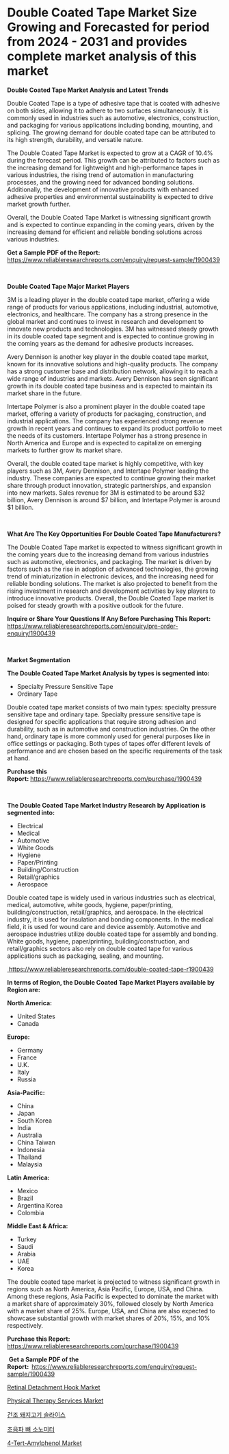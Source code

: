 <p><h1>Double Coated Tape Market Size Growing and Forecasted for period from 2024 - 2031 and provides complete market analysis of this market</h1></p><p><strong>Double Coated Tape Market Analysis and Latest Trends</strong></p>
<p><p>Double Coated Tape is a type of adhesive tape that is coated with adhesive on both sides, allowing it to adhere to two surfaces simultaneously. It is commonly used in industries such as automotive, electronics, construction, and packaging for various applications including bonding, mounting, and splicing. The growing demand for double coated tape can be attributed to its high strength, durability, and versatile nature.</p><p>The Double Coated Tape Market is expected to grow at a CAGR of 10.4% during the forecast period. This growth can be attributed to factors such as the increasing demand for lightweight and high-performance tapes in various industries, the rising trend of automation in manufacturing processes, and the growing need for advanced bonding solutions. Additionally, the development of innovative products with enhanced adhesive properties and environmental sustainability is expected to drive market growth further.</p><p>Overall, the Double Coated Tape Market is witnessing significant growth and is expected to continue expanding in the coming years, driven by the increasing demand for efficient and reliable bonding solutions across various industries.</p></p>
<p><strong>Get a Sample PDF of the Report:&nbsp;</strong> <a href="https://www.reliableresearchreports.com/enquiry/request-sample/1900439">https://www.reliableresearchreports.com/enquiry/request-sample/1900439</a></p>
<p>&nbsp;</p>
<p><strong>Double Coated Tape Major Market Players</strong></p>
<p><p>3M is a leading player in the double coated tape market, offering a wide range of products for various applications, including industrial, automotive, electronics, and healthcare. The company has a strong presence in the global market and continues to invest in research and development to innovate new products and technologies. 3M has witnessed steady growth in its double coated tape segment and is expected to continue growing in the coming years as the demand for adhesive products increases.</p><p>Avery Dennison is another key player in the double coated tape market, known for its innovative solutions and high-quality products. The company has a strong customer base and distribution network, allowing it to reach a wide range of industries and markets. Avery Dennison has seen significant growth in its double coated tape business and is expected to maintain its market share in the future.</p><p>Intertape Polymer is also a prominent player in the double coated tape market, offering a variety of products for packaging, construction, and industrial applications. The company has experienced strong revenue growth in recent years and continues to expand its product portfolio to meet the needs of its customers. Intertape Polymer has a strong presence in North America and Europe and is expected to capitalize on emerging markets to further grow its market share.</p><p>Overall, the double coated tape market is highly competitive, with key players such as 3M, Avery Dennison, and Intertape Polymer leading the industry. These companies are expected to continue growing their market share through product innovation, strategic partnerships, and expansion into new markets. Sales revenue for 3M is estimated to be around $32 billion, Avery Dennison is around $7 billion, and Intertape Polymer is around $1 billion.</p></p>
<p>&nbsp;</p>
<p><strong>What Are The Key Opportunities For Double Coated Tape Manufacturers?</strong></p>
<p><p>The Double Coated Tape market is expected to witness significant growth in the coming years due to the increasing demand from various industries such as automotive, electronics, and packaging. The market is driven by factors such as the rise in adoption of advanced technologies, the growing trend of miniaturization in electronic devices, and the increasing need for reliable bonding solutions. The market is also projected to benefit from the rising investment in research and development activities by key players to introduce innovative products. Overall, the Double Coated Tape market is poised for steady growth with a positive outlook for the future.</p></p>
<p><strong>Inquire or Share Your Questions If Any Before Purchasing This Report:</strong> <a href="https://www.reliableresearchreports.com/enquiry/pre-order-enquiry/1900439">https://www.reliableresearchreports.com/enquiry/pre-order-enquiry/1900439</a></p>
<p>&nbsp;</p>
<p><strong>Market Segmentation</strong></p>
<p><strong>The Double Coated Tape Market Analysis by types is segmented into:</strong></p>
<p><ul><li>Specialty Pressure Sensitive Tape</li><li>Ordinary Tape</li></ul></p>
<p><p>Double coated tape market consists of two main types: specialty pressure sensitive tape and ordinary tape. Specialty pressure sensitive tape is designed for specific applications that require strong adhesion and durability, such as in automotive and construction industries. On the other hand, ordinary tape is more commonly used for general purposes like in office settings or packaging. Both types of tapes offer different levels of performance and are chosen based on the specific requirements of the task at hand.</p></p>
<p><strong>Purchase this Report:&nbsp;</strong><a href="https://www.reliableresearchreports.com/purchase/1900439">https://www.reliableresearchreports.com/purchase/1900439</a></p>
<p>&nbsp;</p>
<p><strong>The Double Coated Tape Market Industry Research by Application is segmented into:</strong></p>
<p><ul><li>Electrical</li><li>Medical</li><li>Automotive</li><li>White Goods</li><li>Hygiene</li><li>Paper/Printing</li><li>Building/Construction</li><li>Retail/graphics</li><li>Aerospace</li></ul></p>
<p><p>Double coated tape is widely used in various industries such as electrical, medical, automotive, white goods, hygiene, paper/printing, building/construction, retail/graphics, and aerospace. In the electrical industry, it is used for insulation and bonding components. In the medical field, it is used for wound care and device assembly. Automotive and aerospace industries utilize double coated tape for assembly and bonding. White goods, hygiene, paper/printing, building/construction, and retail/graphics sectors also rely on double coated tape for various applications such as packaging, sealing, and mounting.</p></p>
<p><a href="https://www.reliableresearchreports.com/double-coated-tape-r1900439">&nbsp;https://www.reliableresearchreports.com/double-coated-tape-r1900439</a></p>
<p><strong>In terms of Region, the Double Coated Tape Market Players available by Region are:</strong></p>
<p>
    <p> <strong> North America: </strong>
        <ul>
            <li>United States</li>
            <li>Canada</li>
        </ul>
        </p> 
    <p> <strong> Europe: </strong>
        <ul>
            <li>Germany</li>
            <li>France</li>
            <li>U.K.</li>
            <li>Italy</li>
            <li>Russia</li>
        </ul>
        </p> 
    <p> <strong> Asia-Pacific: </strong>
        <ul>
            <li>China</li>
            <li>Japan</li>
            <li>South Korea</li>
            <li>India</li>
            <li>Australia</li>
            <li>China Taiwan</li>
            <li>Indonesia</li>
            <li>Thailand</li>
            <li>Malaysia</li>
        </ul>
        </p> 
    <p> <strong> Latin America: </strong>
        <ul>
            <li>Mexico</li>
            <li>Brazil</li>
            <li>Argentina Korea</li>
            <li>Colombia</li>
        </ul>
        </p> 
    <p> <strong> Middle East & Africa: </strong>
        <ul>
            <li>Turkey</li>
            <li>Saudi</li>
            <li>Arabia</li>
            <li>UAE</li>
            <li>Korea</li>
        </ul>
    </p>
    </p>
<p><p>The double coated tape market is projected to witness significant growth in regions such as North America, Asia Pacific, Europe, USA, and China. Among these regions, Asia Pacific is expected to dominate the market with a market share of approximately 30%, followed closely by North America with a market share of 25%. Europe, USA, and China are also expected to showcase substantial growth with market shares of 20%, 15%, and 10% respectively.</p></p>
<p><strong>Purchase this Report: </strong><a href="https://www.reliableresearchreports.com/purchase/1900439">https://www.reliableresearchreports.com/purchase/1900439</a></p>
<p>&nbsp;<strong>Get a Sample PDF of the Report:&nbsp;&nbsp;</strong><a href="https://www.reliableresearchreports.com/enquiry/request-sample/1900439">https://www.reliableresearchreports.com/enquiry/request-sample/1900439</a></p>
<p><strong></strong></p>
<p><p><a href="https://github.com/Paul14Anderson63/Market-Research-Report-List-4/blob/main/retinal-detachment-hook-market.md">Retinal Detachment Hook Market</a></p><p><a href="https://www.linkedin.com/pulse/physical-therapy-services-market-key-successful-business-pompe?trackingId=BP9MpHZWqaAsjtEliGf0rQ%3D%3D">Physical Therapy Services Market</a></p><p><a href="https://github.com/anton65482023/Market-Research-Report-List-1/blob/main/616670645948.md">건조 돼지고기 슬라이스</a></p><p><a href="https://github.com/Hubertstyenger6685/Market-Research-Report-List-1/blob/main/132381045947.md">초음파 뼈 소노미터</a></p><p><a href="https://issuu.com/reportprime-2/docs/4-tert-amylphenol-market-size-2030.pptx">4-Tert-Amylphenol Market</a></p></p>